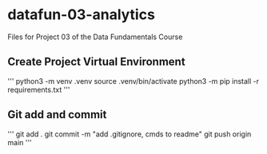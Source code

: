 # datafun-03-analytics
Files for Project 03 of the Data Fundamentals Course

## Create Project Virtual Environment

'''
python3 -m venv .venv
source .venv/bin/activate 
python3 -m pip install -r requirements.txt
''' 

## Git add and commit

'''
git add . 
git commit -m "add .gitignore, cmds to readme" 
git push origin main
'''
